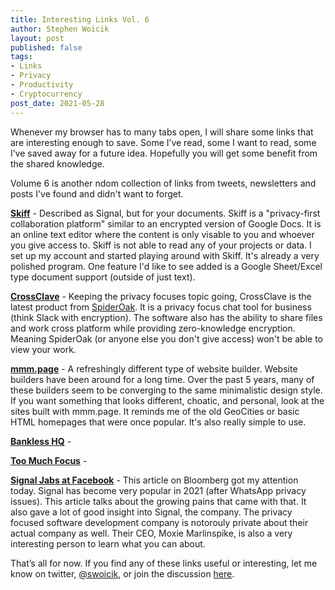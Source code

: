 ```yaml
---
title: Interesting Links Vol. 6
author: Stephen Woicik
layout: post
published: false
tags:
- Links
- Privacy
- Productivity
- Cryptocurrency
post_date: 2021-05-28
---
```

Whenever my browser has to many tabs open, I will share some links that are interesting enough to save. Some I’ve read, some I want to read, some I’ve saved away for a future idea. Hopefully you will get some benefit from the shared knowledge.

Volume 6 is another ndom collection of links from tweets, newsletters and posts I've found and didn't want to forget. 

**[Skiff](https://skiff.org/)** - Described as Signal, but for your documents. Skiff is a "privacy-first collaboration platform" similar to an encrypted version of Google Docs. It is an online text editor where the content is only visable to you and whoever you give access to. Skiff is not able to read any of your projects or data. I set up my account and started playing around with Skiff. It's already a very polished program. One feature I'd like to see added is a Google Sheet/Excel type document support (outside of just text). 

**[CrossClave](https://spideroak.com/crossclave/)** - Keeping the privacy focuses topic going, CrossClave is the latest product from [SpiderOak](https://spideroak.com/). It is a privacy focus chat tool for business (think Slack with encryption).  The software also has the ability to share files and work cross platform while providing zero-knowledge encryption. Meaning SpiderOak (or anyone else you don't give access) won't be able to view your work.  

**[mmm.page](https://build.mmm.page)** - A refreshingly different type of website builder. Website builders have been around for a long time. Over the past 5 years, many of these builders seem to be converging to the same minimalistic design style. If you want something that looks different, choatic, and personal, look at the sites built with mmm.page. It reminds me of the old GeoCities or basic HTML homepages that were once popular. It's also really simple to use. 

**[Bankless HQ](https://newsletter.banklesshq.com/p/-guide-1-starting-with-bankless)** - 

**[Too Much Focus](https://www.npr.org/2021/03/21/979183329/too-much-focusing-is-draining-heres-a-better-strategy)** - 

**[Signal Jabs at Facebook](https://www.bloomberg.com/news/articles/2021-05-28/signal-app-is-surging-in-popularity-and-hitting-growing-pains)** - This article on Bloomberg got my attention today. Signal has become very popular in 2021 (after WhatsApp privacy issues). This article talks about the growing pains that came with that. It also gave a lot of good insight into Signal, the company. The privacy focused software development company is notorouly private about their actual company as well. Their CEO, Moxie Marlinspike, is also a very interesting person to learn what you can about. 

That’s all for now. If you find any of these links useful or interesting, let me know on twitter, [@swoicik](https://twitter.com/swoicik), or join the discussion [here](https://github.com/swoicik/swoicik.github.io/discussions/7).
